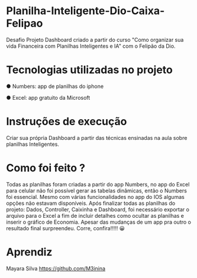 # Planilha-Inteligente-Dio-Caixa-Felipao

Desafio Projeto Dashboard criado a partir do curso "Como organizar sua vida Financeira com Planilhas Inteligentes e IA" com o Felipão da Dio.

# Tecnologias utilizadas no projeto

● Numbers: app de planilhas do iphone

● Excel: app gratuito da Microsoft 

# Instruções de execução

 Criar sua própria Dashboard a partir das técnicas ensinadas na aula sobre planilhas Inteligentes.

# Como foi feito ?

 Todas as planilhas foram criadas a partir do app Numbers, no app do Excel para celular não foi possível gerar as tabelas dinâmicas, então o Numbers foi
 essencial. 
 Mesmo com várias funcionalidades no app do IOS algumas opções não estavam disponíveis. Após finalizar todas as planilhas do projeto: Dados, Controller, Caixinha e Dashboard, foi necessário exportar o arquivo para o Excel a fim de incluir detalhes como ocultar as planilhas e inserir o gráfico de Economia.
 Apesar das mudanças de um app pra outro o resultado final surpreendeu. Corre, confira!!!!! 😀 

# Aprendiz 

Mayara Silva https://github.com/M3inina

 

 
